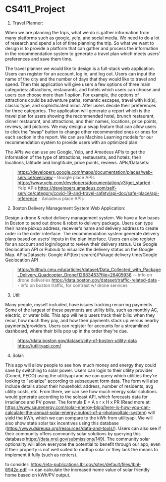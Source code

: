 # CS411_Project

1. Travel Planner: 

When we are planning the trips, what we do is gather information from many platforms such as google, yelp, and social media. We need to do a lot of research and spend a lot of time planning the trip. So what we want to design is to provide a platform that can gather and process the information in the recommendation system to generate a travel plan which meets users' preferences and save them time.

The travel planner we would like to design is a full-stack web application. Users can register for an account, log in, and log out. Users can input the name of the city and the number of days that they would like to travel and spend. Then this application will give users a few options of three main categories: attractions, restaurants, and hotels which users can choose and users can choose more than 1 option. For example, the options of attractions could be adventure paths, romantic escapes, travel with kid(s), classic type, and sophisticated mind. After users decide their preferences for three categories. The application will generate a report which is the travel plan for users showing the recommended hotel, brunch restaurant, dinner restaurant, and attractions, and their names, locations, price points, reviews, and pictures. We may design a swap feature that can allow users to click the "swap" button to change other recommended ones or ones for each section in the report. We can use Machine Learning models for our recommendation system to provide users with an optimized plan.

The APIs we can use are Google, Yelp, and Amedeus APIs to get the information of the type of attractions, restaurants, and hotels, their locations, latitude and longtitude, price points, reviews.
  APIs/Datasets:
   > https://developers.google.com/maps/documentation/places/web-service/overview - Google place APIs
   > https://www.yelp.com/developers/documentation/v3/get_started - Yelp APIs
   > https://developers.amadeus.com/self-service/category/covid-19-and-travel-safety/api-doc/safe-place/api-reference - Amadeus place APIs

2. Boston Delivery Management System Web Application: 

Design a drone & robot delivery management system. We have a few bases in Boston to send out drone & robot to delivery package. Users can type their name pickup address, recevier's name and delivery address to create order in the order interface. The recommendation system generate delivery plans based on users' inputs in the plan interface. Users can also register for an account and login/logout to review their delivery status. Use Google Geolocation API or Pubnub to visualize the delivery status on the Google Map.
  APIs/Datasets: Google API(text search)/Pakage delivery time/Google Geolocation API
> https://kilthub.cmu.edu/articles/dataset/Data_Collected_with_Package_Delivery_Quadcopter_Drone/12683453?file=26405936 -- info on drone deliveries
> https://data.boston.gov/dataset/traffic-related-data -- info on boston traffic, for contrast w/ drone services


3. Util:

Many people, myself included, have issues tracking recurring payments. Some of the largest of these payments are utility bills, such as monthly AC, electric, or water bills. This app will help users track their bills: when they recur, how much they pay, and how their payments stack up versus nearby payments/providers. Users can register for accounts for a streamlined dashboard, where their bills pop up in the order they're due.
   > https://data.boston.gov/dataset/city-of-boston-utility-data 
   > https://utilityapi.com/
   

4. Solar:

This app will allow people to see how much money and energy they could save by switching to solar power. Users can login to their utility provider (Coned, PECO) using the utilityapi and we can query which utilities they're looking to "solarize" according to subsequent form data. The form will also include details about their household: address, number of residents, avg utility costs, etc. From there, we can see how much energy solar solutions would generate according to the solcast API, which forecasts data for irradiance and PV power. The formula E = A x r x H x PR (Read more at: https://www.saurenergy.com/solar-energy-blog/here-is-how-you-can-calculate-the-annual-solar-energy-output-of-a-photovoltaic-system) will yield the kWh, which we can compare to the kWh from utilityapi. We will also show state solar tax incentives using this database (https://www.dsireusa.org/resources/data-and-tools/). Users can also see if their community offers community solar solutions by querying this database(https://data.nrel.gov/submissions/149). The community solar optionality will allow everyone the potential to benefit through our app, even if their property is not well suited to rooftop solar or they lack the means to implement it fully (such as renters).

to consider:
https://eta-publications.lbl.gov/sites/default/files/lbnl-6942e.pdf --> can calculate the increased home value of solar friendly home based on kWh/PV output.
